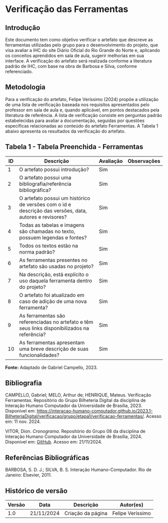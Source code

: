 # Verificação das Ferramentas

## Introdução

Este documento tem como objetivo verificar o artefato que descreve as ferramentas utilizadas pelo grupo para o desenvolvimento do projeto, que visa avaliar a IHC do site Diário Oficial do Rio Grande do Norte e, aplicando os conceitos aprendidos em sala de aula, sugerir melhorias em sua interface. A verificação do artefato será realizada conforme a literatura padrão de IHC, com base na obra de Barbosa e Silva, conforme referenciado.

## Metodologia

Para a verificação do artefato, Felipe Veríssimo (2024) propõe a utilização de uma lista de verificação baseada nos requisitos apresentados pelo professor em sala de aula e, quando aplicável, em pontos destacados pela literatura de referência. A lista de verificação consiste em perguntas padrão estabelecidas para avaliar a documentação, seguidas por questões específicas relacionadas ao conteúdo do artefato Ferramentas. A Tabela 1 abaixo apresenta os resultados da verificação do artefato.

## Tabela 1 - Tabela Preenchida - Ferramentas

| ID  | Descrição                                                                                  | Avaliação | Observações                                                       |
| --- | ------------------------------------------------------------------------------------------ | --------- | ----------------------------------------------------------------- |
| 1   | O artefato possui introdução?                                                               | Sim       |                                                                   |
| 2   | O artefato possui uma bibliografia/referência bibliográfica?                               | Sim       |                                                                   |
| 3   | O artefato possui um histórico de versões com o id e descrição das versões, data, autores e revisores? | Sim       |                                                                   |
| 4   | Todas as tabelas e imagens são chamadas no texto, possuem legendas e fontes?              | Sim       |                                                                   |
| 5   | Todos os textos estão na norma padrão?                                                    | Sim       |                                                                   |
| 6   | As ferramentas presentes no artefato são usadas no projeto?                               | Sim       |                                                                   |
| 7   | Na descrição, está explícito o uso daquela ferramenta dentro do projeto?                   | Sim       |                                                                   |
| 8   | O artefato foi atualizado em caso de adição de uma nova ferramenta?                        | Sim       |                                                                   |
| 9   | As ferramentas são referenciadas no artefato e têm seus links disponibilizados na referência? | Sim       |         |
| 10  | As ferramentas apresentam uma breve descrição de suas funcionalidades?                    | Sim       |                                                                   |

**Fonte:** Adaptado de Gabriel Campello, 2023.



## Bibliografia

CAMPELLO, Gabriel; MELO, Arthur de; HENRIQUE, Mateus. Verificação Ferramentas. Repositório do Grupo Bilheteria Digital da disciplina de Interação Humano Computador da Universidade de Brasília, 2023. Disponível em: https://interacao-humano-computador.github.io/2023.1-BilheteriaDigital/verificacao/grupo/etapa1/verificacao-ferramentas/. Acesso em: 11 nov. 2024.
    
VITOR, Dion. *Cronograma*. Repositório do Grupo 08 da disciplina de Interação Humano Computador da Universidade de Brasília, 2024. Disponível em: [GitHub](https://github.com/Interacao-Humano-Computador/2024.2-Grupo07/tree/main). Acesso em: 21/11/2024.

## Referências Bibliográficas

BARBOSA, S. D. J.; SILVA, B. S. Interação Humano-Computador. Rio de Janeiro: Elsevier, 2011.

## Histórico de versão

| Versão | Data       | Descrição             | Autor(es)     |
| ------ | ---------- | --------------------- | ------------- |
| 1.0    | 21/11/2024 | Criação da página     | Felipe Veríssimo |

